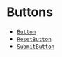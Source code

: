 # Buttons

- [`Button`](./Button.md)
- [`ResetButton`](./ResetButton.md)
- [`SubmitButton`](./SubmitButton.md)